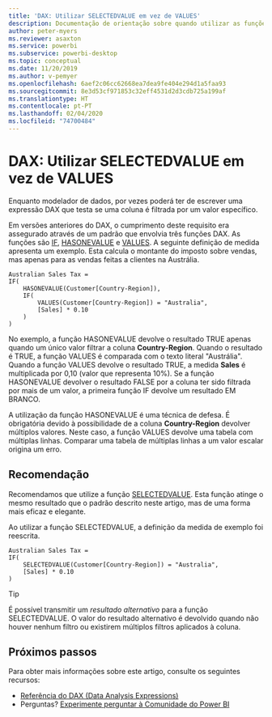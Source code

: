 ```yaml
---
title: 'DAX: Utilizar SELECTEDVALUE em vez de VALUES'
description: Documentação de orientação sobre quando utilizar as funções SELECTEDVALUE.
author: peter-myers
ms.reviewer: asaxton
ms.service: powerbi
ms.subservice: powerbi-desktop
ms.topic: conceptual
ms.date: 11/20/2019
ms.author: v-pemyer
ms.openlocfilehash: 6aef2c06cc62668ea7dea9fe404e294d1a5faa93
ms.sourcegitcommit: 8e3d53cf971853c32eff4531d2d3cdb725a199af
ms.translationtype: HT
ms.contentlocale: pt-PT
ms.lasthandoff: 02/04/2020
ms.locfileid: "74700484"
---
```

# <a name="dax-use-selectedvalue-instead-of-values"></a>DAX: Utilizar SELECTEDVALUE em vez de VALUES

Enquanto modelador de dados, por vezes poderá ter de escrever uma expressão DAX que testa se uma coluna é filtrada por um valor específico.

Em versões anteriores do DAX, o cumprimento deste requisito era assegurado através de um padrão que envolvia três funções DAX. As funções são [IF](/dax/if-function-dax), [HASONEVALUE](/dax/hasonevalue-function-dax) e [VALUES](/dax/values-function-dax). A seguinte definição de medida apresenta um exemplo. Esta calcula o montante do imposto sobre vendas, mas apenas para as vendas feitas a clientes na Austrália.

```dax
Australian Sales Tax =
IF(
    HASONEVALUE(Customer[Country-Region]),
    IF(
        VALUES(Customer[Country-Region]) = "Australia",
        [Sales] * 0.10
    )
)
```

No exemplo, a função HASONEVALUE devolve o resultado TRUE apenas quando um único valor filtrar a coluna **Country-Region**. Quando o resultado é TRUE, a função VALUES é comparada com o texto literal "Austrália". Quando a função VALUES devolve o resultado TRUE, a medida **Sales** é multiplicada por 0,10 (valor que representa 10%). Se a função HASONEVALUE devolver o resultado FALSE por a coluna ter sido filtrada por mais de um valor, a primeira função IF devolve um resultado EM BRANCO.

A utilização da função HASONEVALUE é uma técnica de defesa. É obrigatória devido à possibilidade de a coluna **Country-Region** devolver múltiplos valores. Neste caso, a função VALUES devolve uma tabela com múltiplas linhas. Comparar uma tabela de múltiplas linhas a um valor escalar origina um erro.

## <a name="recommendation"></a>Recomendação

Recomendamos que utilize a função [SELECTEDVALUE](/dax/selectedvalue-function). Esta função atinge o mesmo resultado que o padrão descrito neste artigo, mas de uma forma mais eficaz e elegante.

Ao utilizar a função SELECTEDVALUE, a definição da medida de exemplo foi reescrita.

```dax
Australian Sales Tax =
IF(
    SELECTEDVALUE(Customer[Country-Region]) = "Australia",
    [Sales] * 0.10
)
```

> [!TIP]
> É possível transmitir um _resultado alternativo_ para a função SELECTEDVALUE. O valor do resultado alternativo é devolvido quando não houver nenhum filtro ou existirem múltiplos filtros aplicados à coluna.

## <a name="next-steps"></a>Próximos passos

Para obter mais informações sobre este artigo, consulte os seguintes recursos:

- [Referência do DAX (Data Analysis Expressions)](/dax/)
- Perguntas? [Experimente perguntar à Comunidade do Power BI](https://community.powerbi.com/)
